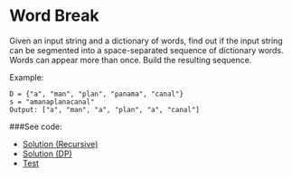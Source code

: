 # Word Break

Given an input string and a dictionary of words, find out if the input string can be
 segmented into a space-separated sequence of dictionary words. Words can appear more
 than once. Build the resulting sequence.

Example: 
```
D = {"a", "man", "plan", "panama", "canal"}
s = "amanaplanacanal"
Output: ["a", "man", "a", "plan", "a", "canal"]
```

###See code:
- [Solution (Recursive)](./__init__.py)
- [Solution (DP)](./__init__.py)
- [Test](./test.py)